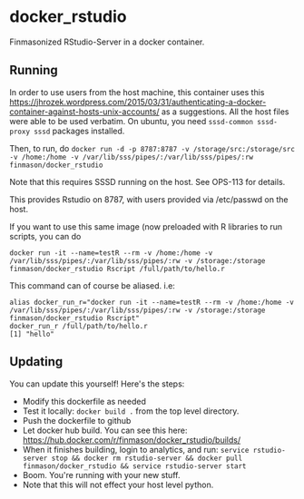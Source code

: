 # docker_rstudio
Finmasonized RStudio-Server in a docker container.

## Running
In order to use users from the host machine, this container uses this https://jhrozek.wordpress.com/2015/03/31/authenticating-a-docker-container-against-hosts-unix-accounts/ as a suggestions.  All the host files were able to be used verbatim.  On ubuntu, you need `sssd-common sssd-proxy sssd` packages installed.

Then, to run, do `docker run -d -p 8787:8787 -v /storage/src:/storage/src -v /home:/home -v /var/lib/sss/pipes/:/var/lib/sss/pipes/:rw finmason/docker_rstudio`

Note that this requires SSSD running on the host.  See OPS-113 for details.

This provides Rstudio on 8787, with users provided via /etc/passwd on the host.

If you want to use this same image (now preloaded with R libraries to run scripts, you can do

```
docker run -it --name=testR --rm -v /home:/home -v /var/lib/sss/pipes/:/var/lib/sss/pipes/:rw -v /storage:/storage finmason/docker_rstudio Rscript /full/path/to/hello.r
```

This command can of course be aliased.  i.e:

```
alias docker_run_r="docker run -it --name=testR --rm -v /home:/home -v /var/lib/sss/pipes/:/var/lib/sss/pipes/:rw -v /storage:/storage finmason/docker_rstudio Rscript"
docker_run_r /full/path/to/hello.r
[1] "hello"
```

## Updating
You can update this yourself!  Here's the steps:

* Modify this dockerfile as needed
* Test it locally: `docker build .` from the top level directory.
* Push the dockerfile to github
* Let docker hub build.  You can see this here: https://hub.docker.com/r/finmason/docker_rstudio/builds/
* When it finishes building, login to analytics, and run: `service rstudio-server stop && docker rm rstudio-server && docker pull finmason/docker_rstudio && service rstudio-server start`
* Boom.  You're running with your new stuff.
* Note that this will not effect your host level python.
